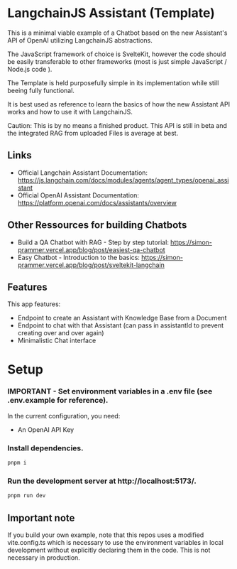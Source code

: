 # LangchainJS Assistant (Template)

This is a minimal viable example of a Chatbot based on the new Assistant's API of OpenAI utilizing LangchainJS abstractions.

The JavaScript framework of choice is SvelteKit, however the code should be easily transferable to other frameworks (most is just simple JavaScript / Node.js code ).

The Template is held purposefully simple in its implementation while still beeing fully functional.

It is best used as reference to learn the basics of how the new Assistant API works and how to use it with LangchainJS.

Caution: This is by no means a finished product. This API is still in beta and the integrated RAG from uploaded Files is average at best.

## Links

- Official Langchain Assistant Documentation: https://js.langchain.com/docs/modules/agents/agent_types/openai_assistant
- Official OpenAI Assistant Documentation: https://platform.openai.com/docs/assistants/overview

## Other Ressources for building Chatbots

- Build a QA Chatbot with RAG - Step by step tutorial: https://simon-prammer.vercel.app/blog/post/easiest-qa-chatbot
- Easy Chatbot - Introduction to the basics: https://simon-prammer.vercel.app/blog/post/sveltekit-langchain

## Features

This app features:

- Endpoint to create an Assistant with Knowledge Base from a Document
- Endpoint to chat with that Assistant (can pass in assistantId to prevent creating over and over again)
- Minimalistic Chat interface

# Setup

### IMPORTANT - Set environment variables in a .env file (see .env.example for reference).

In the current configuration, you need:

- An OpenAI API Key

### Install dependencies.

```sh
pnpm i
```

### Run the development server at http://localhost:5173/.

```sh
pnpm run dev
```

## Important note

If you build your own example, note that this repos uses a modified vite.config.ts which is necessary to use the environment variables in local development without explicitly declaring them in the code. This is not necessary in production.

